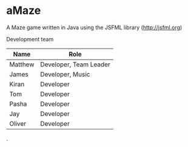 # aMaze
A Maze game written in Java using the JSFML library (http://jsfml.org)

Development team

Name  | Role
------------- | -------------
Matthew  | Developer, Team Leader
James  | Developer, Music
Kiran | Developer
Tom | Developer
Pasha | Developer
Jay | Developer
Oliver | Developer


.
